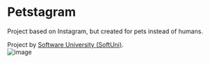 # Petstagram
Project based on Instagram, but created for pets instead of humans.

Project by [Software University (SoftUni)](https://softuni.bg/). <br />
![image](https://user-images.githubusercontent.com/114246903/193458675-e27f99df-28b1-496b-9c5a-21e9c3e67402.png) <br />
